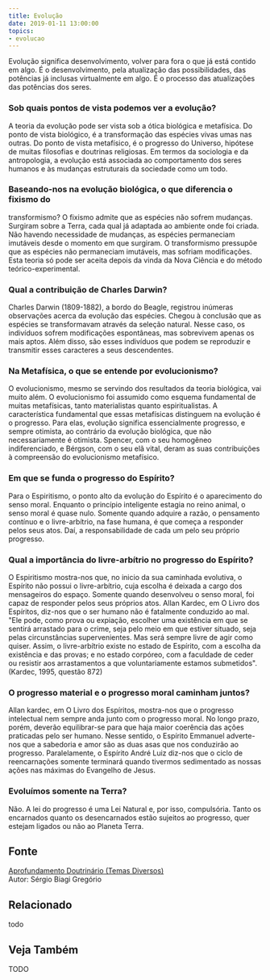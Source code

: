 ```yaml
---
title: Evolução
date: 2019-01-11 13:00:00
topics: 
- evolucao 
---
```


Evolução significa desenvolvimento, volver para fora o que já está
contido em algo. É o desenvolvimento, pela atualização das
possibilidades, das potências já inclusas virtualmente em algo. É o
processo das atualizações das potências dos seres.

### Sob quais pontos de vista podemos ver a evolução?
A teoria da evolução pode ser vista sob a ótica biológica e metafísica.
Do ponto de vista biológico, é a transformação das espécies vivas umas
nas outras. Do ponto de vista metafísico, é o progresso do Universo,
hipótese de muitas filosofias e doutrinas religiosas. Em termos da
sociologia e da antropologia, a evolução está associada ao comportamento
dos seres humanos e às mudanças estruturais da sociedade como um todo.

### Baseando-nos na evolução biológica, o que diferencia o fixismo do
transformismo?
O fixismo admite que as espécies não sofrem mudanças. Surgiram sobre a
Terra, cada qual já adaptada ao ambiente onde foi criada. Não havendo
necessidade de mudanças, as espécies permaneciam imutáveis desde o
momento em que surgiram. O transformismo pressupõe que as espécies não
permaneciam imutáveis, mas sofriam modificações. Esta teoria só pode ser
aceita depois da vinda da Nova Ciência e do método teórico-experimental.

### Qual a contribuição de Charles Darwin?
Charles Darwin (1809-1882), a bordo do Beagle, registrou inúmeras
observações acerca da evolução das espécies. Chegou à conclusão que as
espécies se transformavam através da seleção natural. Nesse caso, os
indivíduos sofrem modificações espontâneas, mas sobrevivem apenas os
mais aptos. Além disso, são esses indivíduos que podem se reproduzir e
transmitir esses caracteres a seus descendentes.

### Na Metafísica, o que se entende por evolucionismo?
O evolucionismo, mesmo se servindo dos resultados da teoria biológica,
vai muito além. O evolucionismo foi assumido como esquema fundamental
de muitas metafísicas, tanto materialistas quanto espiritualistas. A
característica fundamental que essas metafísicas distinguem na evolução
é o progresso. Para elas, evolução significa essencialmente progresso,
e sempre otimista, ao contrário da evolução biológica, que não
necessariamente é otimista. Spencer, com o seu homogêneo indiferenciado,
e Bérgson, com o seu elã vital, deram as suas contribuições à
compreensão do evolucionismo metafísico.

### Em que se funda o progresso do Espírito?
Para o Espiritismo, o ponto alto da evolução do Espírito é o
aparecimento do senso moral. Enquanto o princípio inteligente estagia
no reino animal, o senso moral é quase nulo. Somente quando adquire a
razão, o pensamento contínuo e o livre-arbítrio, na fase humana, é que
começa a responder pelos seus atos. Daí, a responsabilidade de cada um
pelo seu próprio progresso.

### Qual a importância do livre-arbítrio no progresso do Espírito?
O Espiritismo mostra-nos que, no inicio da sua caminhada evolutiva, o
Espírito não possui o livre-arbítrio, cuja escolha é deixada a cargo dos
mensageiros do espaço. Somente quando desenvolveu o senso moral, foi
capaz de responder pelos seus próprios atos. Allan Kardec, em O Livro
dos Espíritos, diz-nos que o ser humano não é fatalmente conduzido ao
mal. "Ele pode, como prova ou expiação, escolher uma existência em que
se sentirá arrastado para o crime, seja pelo meio em que estiver
situado, seja pelas circunstâncias supervenientes. Mas será sempre livre
de agir como quiser. Assim, o livre-arbítrio existe no estado de
Espírito, com a escolha da existência e das provas; e no estado
corpóreo, com a faculdade de ceder ou resistir aos arrastamentos a que
voluntariamente estamos submetidos". (Kardec, 1995, questão 872)

### O progresso material e o progresso moral caminham juntos?
Allan kardec, em O Livro dos Espíritos, mostra-nos que o progresso
intelectual nem sempre anda junto com o progresso moral. No longo prazo,
porém, deverão equilibrar-se para que haja maior coerência das ações
praticadas pelo ser humano. Nesse sentido, o Espírito Emmanuel
adverte-nos que a sabedoria e amor são as duas asas que nos conduzirão
ao progresso. Paralelamente, o Espírito André Luiz diz-nos que o ciclo
de reencarnações somente terminará quando tivermos sedimentado as nossas
ações nas máximas do Evangelho de Jesus.

### Evoluímos somente na Terra?
Não. A lei do progresso é uma Lei Natural e, por isso, compulsória.
Tanto os encarnados quanto os desencarnados estão sujeitos ao progresso,
quer estejam ligados ou não ao Planeta Terra.





## Fonte
[Aprofundamento Doutrinário (Temas Diversos)](https://sites.google.com/view/aprofundamentodoutrinario/evolução-e-espiritismo)  
Autor: Sérgio Biagi Gregório



## Relacionado
todo

## Veja Também
TODO


